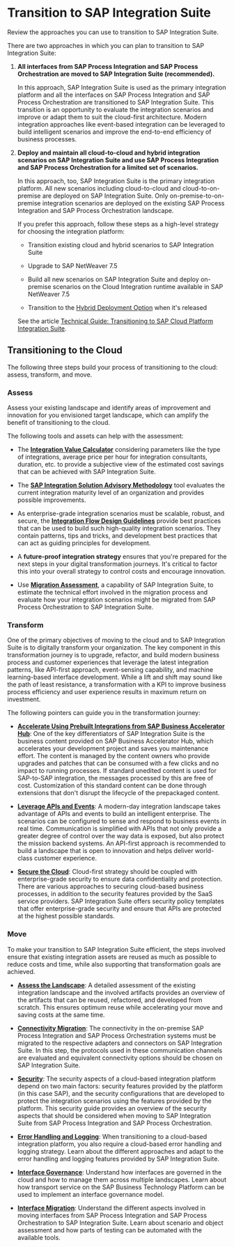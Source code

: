 <!-- loio0efebfbaeeb2408e80a12aae083d400e -->

# Transition to SAP Integration Suite

Review the approaches you can use to transition to SAP Integration Suite.

There are two approaches in which you can plan to transition to SAP Integration Suite:

1.  **All interfaces from SAP Process Integration and SAP Process Orchestration are moved to SAP Integration Suite \(recommended\).**

    In this approach, SAP Integration Suite is used as the primary integration platform and all the interfaces on SAP Process Integration and SAP Process Orchestration are transitioned to SAP Integration Suite. This transition is an opportunity to evaluate the integration scenarios and improve or adapt them to suit the cloud-first architecture. Modern integration approaches like event-based integration can be leveraged to build intelligent scenarios and improve the end-to-end efficiency of business processes.

2.  **Deploy and maintain all cloud-to-cloud and hybrid integration scenarios on SAP Integration Suite and use SAP Process Integration and SAP Process Orchestration for a limited set of scenarios.**

    In this approach, too, SAP Integration Suite is the primary integration platform. All new scenarios including cloud-to-cloud and cloud-to-on-premise are deployed on SAP Integration Suite. Only on-premise-to-on-premise integration scenarios are deployed on the existing SAP Process Integration and SAP Process Orchestration landscape.

    If you prefer this approach, follow these steps as a high-level strategy for choosing the integration platform:

    -   Transition existing cloud and hybrid scenarios to SAP Integration Suite

    -   Upgrade to SAP NetWeaver 7.5

    -   Build all new scenarios on SAP Integration Suite and deploy on-premise scenarios on the Cloud Integration runtime available in SAP NetWeaver 7.5

    -   Transition to the [Hybrid Deployment Option](https://roadmaps.sap.com/board?PRODUCT=000D3A47875C1EDB98A8A910864AC24B&range=CURRENT-LAST#;INNO=901B0ED1A0641EDABE80AF561BFAC0F8) when it's released


    See the article [Technical Guide: Transitioning to SAP Cloud Platform Integration Suite](https://sapinsider.org/articles/technical-guide-transitioning-to-sap-cloud-platform-integration-suite/).




<a name="loio0efebfbaeeb2408e80a12aae083d400e__section_adr_nry_qqb"/>

## Transitioning to the Cloud

The following three steps build your process of transitioning to the cloud: assess, transform, and move.



### Assess

Assess your existing landscape and identify areas of improvement and innovation for you envisioned target landscape, which can amplify the benefit of transitioning to the cloud.

The following tools and assets can help with the assessment:

-   The **[Integration Value Calculator](https://www.sap.com/dmc/exp/2021-05-76145-integration-value-calculator/index.html)** considering parameters like the type of integrations, average price per hour for integration consultants, duration, etc. to provide a subjective view of the estimated cost savings that can be achieved with SAP Integration Suite.

-   The **[SAP Integration Solution Advisory Methodology](https://www.sap.com/dmc/exp/2020-05-68434/en-us/index.html)** tool evaluates the current integration maturity level of an organization and provides possible improvements.

-   As enterprise-grade integration scenarios must be scalable, robust, and secure, the **[Integration Flow Design Guidelines](https://help.sap.com/viewer/368c481cd6954bdfa5d0435479fd4eaf/Cloud/en-US/6803389050a0487ca16d534583414d2b.html)** provide best practices that can be used to build such high-quality integration scenarios. They contain patterns, tips and tricks, and development best practices that can act as guiding principles for development.

-   A **future-proof integration strategy** ensures that you're prepared for the next steps in your digital transformation journeys. It's critical to factor this into your overall strategy to control costs and encourage innovation.

-   Use **[Migration Assessment](https://help.sap.com/docs/SAP_INTEGRATION_SUITE/51ab953548be4459bfe8539ecaeee98d/5c5e50ee2d644cc59d864409d5b7871c.html)**, a capability of SAP Integration Suite, to estimate the technical effort involved in the migration process and evaluate how your integration scenarios might be migrated from SAP Process Orchestration to SAP Integration Suite.




### Transform

One of the primary objectives of moving to the cloud and to SAP Integration Suite is to digitally transform your organization. The key component in this transformation journey is to upgrade, refactor, and build modern business process and customer experiences that leverage the latest integration patterns, like API-first approach, event-sensing capability, and machine learning-based interface development. While a lift and shift may sound like the path of least resistance, a transformation with a KPI to improve business process efficiency and user experience results in maximum return on investment.

The following pointers can guide you in the transformation journey:

-   **[Accelerate Using Prebuilt Integrations from SAP Business Accelerator Hub](https://api.sap.com/)**: One of the key differentiators of SAP Integration Suite is the business content provided on SAP Business Accelerator Hub, which accelerates your development project and saves you maintenance effort. The content is managed by the content owners who provide upgrades and patches that can be consumed with a few clicks and no impact to running processes. If standard unedited content is used for SAP-to-SAP integration, the messages processed by this are free of cost. Customization of this standard content can be done through extensions that don't disrupt the lifecycle of the prepackaged content.

-   **[Leverage APIs and Events](https://www.youtube.com/watch?v=98FNX-HFdGg)**: A modern-day integration landscape takes advantage of APIs and events to build an intelligent enterprise. The scenarios can be configured to sense and respond to business events in real time. Communication is simplified with APIs that not only provide a greater degree of control over the way data is exposed, but also protect the mission backend systems. An API-first approach is recommended to build a landscape that is open to innovation and helps deliver world-class customer experience.

-   **[Secure the Cloud](https://api.sap.com/package/SecurityBestPractices/policytemplate)**: Cloud-first strategy should be coupled with enterprise-grade security to ensure data confidentiality and protection. There are various approaches to securing cloud-based business processes, in addition to the security features provided by the SaaS service providers. SAP Integration Suite offers security policy templates that offer enterprise-grade security and ensure that APIs are protected at the highest possible standards.




### Move

To make your transition to SAP Integration Suite efficient, the steps involved ensure that existing integration assets are reused as much as possible to reduce costs and time, while also supporting that transformation goals are achieved.

-   **[Assess the Landscape](../20-landscape/landscape-ca24a08.md)**: A detailed assessment of the existing integration landscape and the involved artifacts provides an overview of the artifacts that can be reused, refactored, and developed from scratch. This ensures optimum reuse while accelerating your move and saving costs at the same time.

-   **[Connectivity Migration](../30-connectivity/connectivity-94ab030.md)**: The connectivity in the on-premise SAP Process Integration and SAP Process Orchestration systems must be migrated to the respective adapters and connectors on SAP Integration Suite. In this step, the protocols used in these communication channels are evaluated and equivalent connectivity options should be chosen on SAP Integration Suite.

-   **[Security](../40-security/security-dd0fb21.md)**: The security aspects of a cloud-based integration platform depend on two main factors: security features provided by the platform \(in this case SAP\), and the security configurations that are developed to protect the integration scenarios using the features provided by the platform. This security guide provides an overview of the security aspects that should be considered when moving to SAP Integration Suite from SAP Process Integration and SAP Process Orchestration.

-   **[Error Handling and Logging](../50-error-handling-and-logging/error-handling-and-logging-strategy-8faa23e.md)**: When transitioning to a cloud-based integration platform, you also require a cloud-based error handling and logging strategy. Learn about the different approaches and adapt to the error handling and logging features provided by SAP Integration Suite.

-   **[Interface Governance](../60-interface-governance/interface-governance-e8819d7.md)**: Understand how interfaces are governed in the cloud and how to manage them across multiple landscapes. Learn about how transport service on the SAP Business Technology Platform can be used to implement an interface governance model.

-   **[Interface Migration](../70-interface-migration/interface-migration-0cab9f4.md)**: Understand the different aspects involved in moving interfaces from SAP Process Integration and SAP Process Orchestration to SAP Integration Suite. Learn about scenario and object assessment and how parts of testing can be automated with the available tools.


